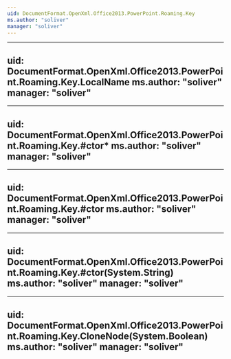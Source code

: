 ```yaml
---
uid: DocumentFormat.OpenXml.Office2013.PowerPoint.Roaming.Key
ms.author: "soliver"
manager: "soliver"
---
```


---
uid: DocumentFormat.OpenXml.Office2013.PowerPoint.Roaming.Key.LocalName
ms.author: "soliver"
manager: "soliver"
---

---
uid: DocumentFormat.OpenXml.Office2013.PowerPoint.Roaming.Key.#ctor*
ms.author: "soliver"
manager: "soliver"
---

---
uid: DocumentFormat.OpenXml.Office2013.PowerPoint.Roaming.Key.#ctor
ms.author: "soliver"
manager: "soliver"
---

---
uid: DocumentFormat.OpenXml.Office2013.PowerPoint.Roaming.Key.#ctor(System.String)
ms.author: "soliver"
manager: "soliver"
---

---
uid: DocumentFormat.OpenXml.Office2013.PowerPoint.Roaming.Key.CloneNode(System.Boolean)
ms.author: "soliver"
manager: "soliver"
---
